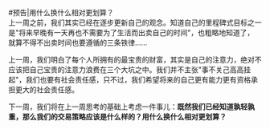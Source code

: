 #预告|用什么换什么相对更划算？  
上一周之前，我们其实已经在逐步更新自己的观念。知道自己的里程碑式目标之一是"将来早晚有一天再也不需要为了生活而出卖自己的时间"，也粗略地知道了， 就算不得不出卖时间也要遵循的三条铁律......
 
上一周，我们明白了每个人所拥有的最宝贵的财富，其实是自己的注意力，绝对不应该把自己宝贵的注意力浪费在三个大坑之中。我们并不主张"事不关己高高挂起"，我们也要有社会责任感，只不过，我们希望将来的自己更有能力更有资格承担更大的社会责任感。
 
下一周，我们将在上一周思考的基础上考虑一件事儿：**既然我们已经知道孰轻孰重，那么我们的交易策略应该是什么样的？用什么换什么相对更划算？**
